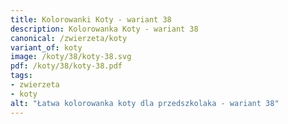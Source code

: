 ```yaml
---
title: Kolorowanki Koty - wariant 38
description: Kolorowanka Koty - wariant 38
canonical: /zwierzeta/koty
variant_of: koty
image: /koty/38/koty-38.svg
pdf: /koty/38/koty-38.pdf
tags:
- zwierzeta
- koty
alt: "Łatwa kolorowanka koty dla przedszkolaka - wariant 38"
---
```


